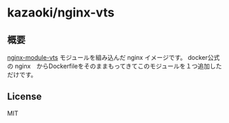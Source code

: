 # kazaoki/nginx-vts

## 概要

[nginx-module-vts](https://github.com/vozlt/nginx-module-vts) モジュールを組み込んだ nginx イメージです。
docker公式の nginx　からDockerfileをそのままもってきてこのモジュールを１つ追加しただけです。

## License
MIT

